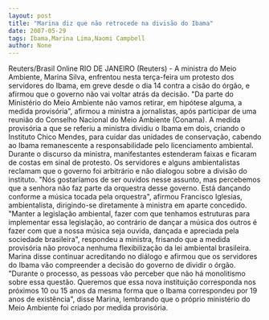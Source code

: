 ```yaml
---
layout: post
title: "Marina diz que não retrocede na divisão do Ibama"
date: 2007-05-29
tags: Ibama,Marina Lima,Naomi Campbell
author: None
---
```

Reuters/Brasil Online
RIO DE JANEIRO (Reuters) - A ministra do Meio Ambiente, Marina Silva, enfrentou nesta ter&ccedil;a-feira um protesto dos servidores do Ibama, em greve desde o dia 14 contra a cis&atilde;o do &oacute;rg&atilde;o, e afirmou que o governo n&atilde;o vai voltar atr&aacute;s da decis&atilde;o.
&quot;Da parte do Minist&eacute;rio do Meio Ambiente n&atilde;o vamos retirar, em hip&oacute;tese alguma, a medida provis&oacute;ria&quot;, afirmou a ministra a jornalistas, ap&oacute;s participar de uma reuni&atilde;o do Conselho Nacional do Meio Ambiente (Conama). A medida provis&oacute;ria a que se referiu a ministra dividiu o Ibama em dois, criando o Instituto Chico Mendes, para cuidar das unidades de conserva&ccedil;&atilde;o, cabendo ao Ibama remanescente a responsabilidade pelo licenciamento ambiental.
Durante o discurso da ministra, manifestantes estenderam faixas e ficaram de costas em sinal de protesto. Os servidores e alguns ambientalistas reclamam que o governo foi arbitr&aacute;rio e n&atilde;o dialogou sobre a divis&atilde;o do instituto. 
&quot;N&oacute;s gostar&iacute;amos de ser ouvidos nesse assunto, mas percebemos que a senhora n&atilde;o faz parte da orquestra desse governo. Est&aacute; dan&ccedil;ando conforme a m&uacute;sica tocada pela orquestra&quot;, afirmou Francisco Iglesias, ambientalista, dirigindo-se diretamente &agrave; ministra em aparte concedido. 
&quot;Manter a legisla&ccedil;&atilde;o ambiental, fazer com que tenhamos estruturas para implementar essa legisla&ccedil;&atilde;o, ao contr&aacute;rio de dan&ccedil;ar a m&uacute;sica dos outros &eacute; fazer com que a nossa m&uacute;sica seja ouvida, dan&ccedil;ada e apreciada pela sociedade brasileira&quot;, respondeu a ministra, frisando que a medida provis&oacute;ria n&atilde;o provoca nenhuma flexibiliza&ccedil;&atilde;o da lei ambiental brasileira. 
Marina disse continuar acreditando no di&aacute;logo e afirmou que os servidores do Ibama v&atilde;o compreender a decis&atilde;o do governo de dividir o &oacute;rg&atilde;o. 
&quot;Durante o processo, as pessoas v&atilde;o perceber que n&atilde;o h&aacute; monolitismo sobre essa quest&atilde;o. Queremos que essa nova institui&ccedil;&atilde;o corresponda nos pr&oacute;ximos 10 ou 15 anos da mesma forma que o Ibama correspondeu por 19 anos de exist&ecirc;ncia&quot;, disse Marina, lembrando que o pr&oacute;prio minist&eacute;rio do Meio Ambiente foi criado por medida provis&oacute;ria. 